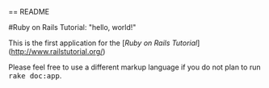 == README

#Ruby on Rails Tutorial: "hello, world!"

This is the first application for the [*Ruby on Rails Tutorial*] (http://www.railstutorial.org/)

Please feel free to use a different markup language if you do not plan to run
<tt>rake doc:app</tt>.
